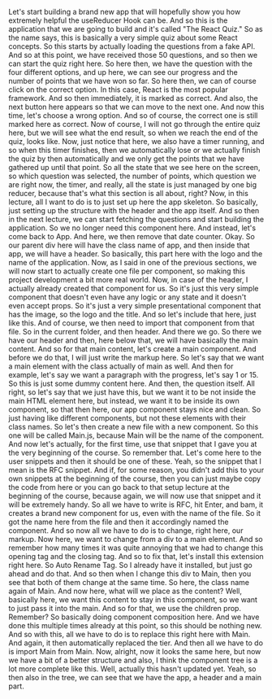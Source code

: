 Let's start building a brand new app
that will hopefully show you how extremely helpful
the useReducer Hook can be.
And so this is the application that we are going to build
and it's called "The React Quiz."
So as the name says, this is basically a very simple quiz
about some React concepts.
So this starts by actually loading
the questions from a fake API.
And so at this point, we have received those 50 questions,
and so then we can start the quiz right here.
So here then, we have the question
with the four different options,
and up here, we can see our progress
and the number of points that we have won so far.
So here then, we can of course click on the correct option.
In this case, React is the most popular framework.
And so then immediately, it is marked as correct.
And also, the next button here appears
so that we can move to the next one.
And now this time, let's choose a wrong option.
And so of course, the correct one
is still marked here as correct.
Now of course, I will not go through the entire quiz here,
but we will see what the end result,
so when we reach the end of the quiz, looks like.
Now, just notice that here, we also have a timer running,
and so when this timer finishes,
then we automatically lose or we actually finish
the quiz by then automatically
and we only get the points that we have gathered
up until that point.
So all the state that we see here on the screen,
so which question was selected, the number of points,
which question we are right now, the timer,
and really, all the state is just managed
by one big reducer,
because that's what this section is all about, right?
Now, in this lecture, all I want to do
is to just set up here the app skeleton.
So basically, just setting up the structure
with the header and the app itself.
And so then in the next lecture,
we can start fetching the questions
and start building the application.
So we no longer need this component here.
And instead, let's come back to App.
And here, we then remove that date counter.
Okay.
So our parent div here will have the class name of app,
and then inside that app, we will have a header.
So basically, this part here with the logo
and the name of the application.
Now, as I said in one of the previous sections,
we will now start to actually create one file per component,
so making this project development a bit more real world.
Now, in case of the header,
I actually already created that component for us.
So it's just this very simple component
that doesn't even have any logic or any state
and it doesn't even accept props.
So it's just a very simple presentational component
that has the image,
so the logo and the title.
And so let's include that here,
just like this.
And of course, we then need to import that component
from that file.
So in the current folder, and then header.
And there we go.
So there we have our header and then, here below that,
we will have basically the main content.
And so for that main content,
let's create a main component.
And before we do that, I will just write the markup here.
So let's say that we want a main element
with the class actually of main as well.
And then for example, let's say we want a paragraph
with the progress, let's say 1 or 15.
So this is just some dummy content here.
And then, the question itself.
All right, so let's say that we just have this,
but we want it to be not inside the main HTML element here,
but instead, we want it to be inside its own component,
so that then here, our app component stays nice and clean.
So just having like different components,
but not these elements with their class names.
So let's then create a new file with a new component.
So this one will be called Main.js,
because Main will be the name of the component.
And now let's actually, for the first time,
use that snippet that I gave you
at the very beginning of the course.
So remember that.
Let's come here to the user snippets
and then it should be one of these.
Yeah, so the snippet that I mean is the RFC snippet.
And if, for some reason, you didn't add this
to your own snippets at the beginning of the course,
then you can just maybe copy the code from here
or you can go back to that setup lecture
at the beginning of the course,
because again, we will now use that snippet
and it will be extremely handy.
So all we have to write is RFC, hit Enter, and bam,
it creates a brand new component for us,
even with the name of the file.
So it got the name here from the file
and then it accordingly named the component.
And so now all we have to do
is to change, right here, our markup.
Now here, we want to change from a div to a main element.
And so remember how many times it was quite annoying
that we had to change this opening tag and the closing tag.
And so to fix that, let's install this extension right here.
So Auto Rename Tag.
So I already have it installed,
but just go ahead and do that.
And so then when I change this div to Main,
then you see that both of them change at the same time.
So here, the class name again of Main.
And now here, what will we place as the content?
Well, basically here, we want this content to stay
in this component,
so we want to just pass it into the main.
And so for that, we use the children prop.
Remember?
So basically doing component composition here.
And we have done this multiple times already at this point,
so this should be nothing new.
And so with this, all we have to do is to replace
this right here with Main.
And again, it then automatically replaced the tier.
And then all we have to do is import Main from Main.
Now, alright, now it looks the same here,
but now we have a bit of a better structure
and also, I think the component tree
is a lot more complete like this.
Well, actually this hasn't updated yet.
Yeah, so then also in the tree,
we can see that we have the app,
a header and a main part.